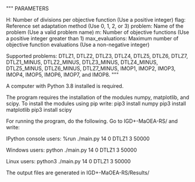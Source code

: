 """
PARAMETERS

H:                  Number of divisions per objective function (Use a positive integer)
flag:               Reference set adaptation method (Use 0, 1, 2, or 3)
problem:            Name of the problem (Use a valid problem name)
m:                  Number of objective functions (Use a positive integer greater than 1)
max_evaluations:    Maximum number of objective function evaluations (Use a non-negative integer)

Supported problems: DTLZ1, DTLZ2, DTLZ3, DTLZ4, DTLZ5, DTLZ6, DTLZ7,
                    DTLZ1_MINUS, DTLZ2_MINUS, DTLZ3_MINUS, DTLZ4_MINUS, DTLZ5_MINUS, DTLZ6_MINUS, DTLZ7_MINUS,
                    IMOP1, IMOP2, IMOP3, IMOP4, IMOP5, IMOP6, IMOP7, and IMOP8.
"""

A computer with Python 3.8 installed is required. 

The program requires the installation of the modules numpy, matplotlib, and scipy. To install the modules using pip write:
	pip3 install numpy
	pip3 install matplotlib
	pip3 install scipy

For running the program, do the following. Go to IGD+-MaOEA-RS/ and write:

IPython console users:
	%run ./main.py 14 0 DTLZ1 3 50000

Windows users:
	python ./main.py 14 0 DTLZ1 3 50000

Linux users:
	python3 ./main.py 14 0 DTLZ1 3 50000

The output files are generated in IGD+-MaOEA-RS/Results/

